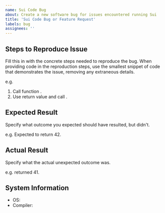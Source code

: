 ```yaml
---
name: Sui Code Bug
about: Create a new software bug for issues encountered running Sui
title: 'Sui Code Bug or Feature Request'
labels: bug
assignees: ''
---
```


## Steps to Reproduce Issue

Fill this in with the concrete steps needed to reproduce the bug. When providing code in the reproduction steps, use the smallest snippet of code that demonstrates the issue, removing any extraneous details.

e.g.
1. Call function <function call>.
2. Use return value and call <other function call>.

## Expected Result

Specify what outcome you expected should have resulted, but didn't.

e.g.
Expected <other function call> to return 42.

## Actual Result

Specify what the actual unexpected outcome was.

e.g.
<other function call> returned 41.

## System Information

* OS: <specify OS version>
* Compiler: <specify compiler version>
